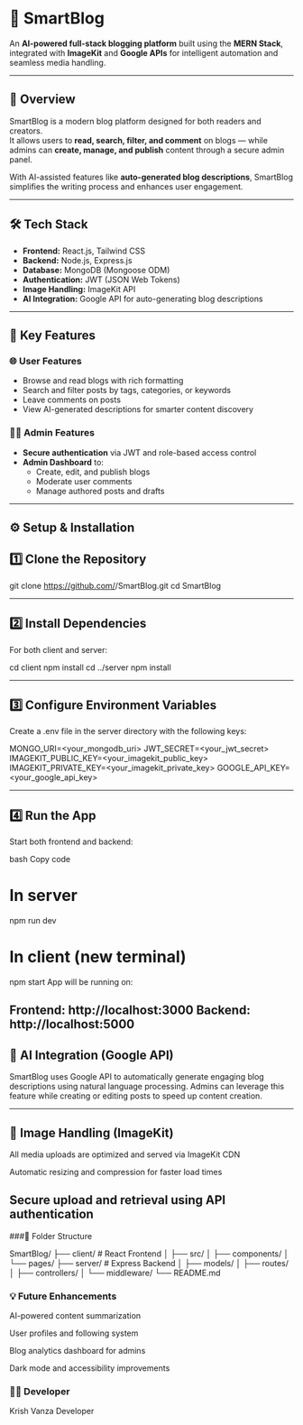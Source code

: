 # 🧠 SmartBlog

An **AI-powered full-stack blogging platform** built using the **MERN Stack**, integrated with **ImageKit** and **Google APIs** for intelligent automation and seamless media handling.

---

## 🚀 Overview

SmartBlog is a modern blog platform designed for both readers and creators.  
It allows users to **read, search, filter, and comment** on blogs — while admins can **create, manage, and publish** content through a secure admin panel.

With AI-assisted features like **auto-generated blog descriptions**, SmartBlog simplifies the writing process and enhances user engagement.

---

## 🛠️ Tech Stack

- **Frontend:** React.js, Tailwind CSS  
- **Backend:** Node.js, Express.js  
- **Database:** MongoDB (Mongoose ODM)  
- **Authentication:** JWT (JSON Web Tokens)  
- **Image Handling:** ImageKit API  
- **AI Integration:** Google API for auto-generating blog descriptions  

---

## 🔐 Key Features

### 🌐 User Features
- Browse and read blogs with rich formatting  
- Search and filter posts by tags, categories, or keywords  
- Leave comments on posts  
- View AI-generated descriptions for smarter content discovery  

### 🧑‍💻 Admin Features
- **Secure authentication** via JWT and role-based access control  
- **Admin Dashboard** to:
  - Create, edit, and publish blogs  
  - Moderate user comments  
  - Manage authored posts and drafts  

---

## ⚙️ Setup & Installation

## 1️⃣ Clone the Repository

git clone https://github.com/<your-username>/SmartBlog.git
cd SmartBlog

---
## 2️⃣ Install Dependencies
For both client and server:

cd client
npm install
cd ../server
npm install

---
## 3️⃣ Configure Environment Variables
Create a .env file in the server directory with the following keys:

MONGO_URI=<your_mongodb_uri>
JWT_SECRET=<your_jwt_secret>
IMAGEKIT_PUBLIC_KEY=<your_imagekit_public_key>
IMAGEKIT_PRIVATE_KEY=<your_imagekit_private_key>
GOOGLE_API_KEY=<your_google_api_key>

---

## 4️⃣ Run the App
Start both frontend and backend:

bash
Copy code
# In server
npm run dev

# In client (new terminal)
npm start
App will be running on:

Frontend: http://localhost:3000
Backend:  http://localhost:5000
---

## 🤖 AI Integration (Google API)
SmartBlog uses Google API to automatically generate engaging blog descriptions using natural language processing.
Admins can leverage this feature while creating or editing posts to speed up content creation.

---
## 📸 Image Handling (ImageKit)
All media uploads are optimized and served via ImageKit CDN

Automatic resizing and compression for faster load times

Secure upload and retrieval using API authentication
---
###🧩 Folder Structure

SmartBlog/
├── client/              # React Frontend
│   ├── src/
│   ├── components/
│   └── pages/
├── server/              # Express Backend
│   ├── models/
│   ├── routes/
│   ├── controllers/
│   └── middleware/
└── README.md
### 💡 Future Enhancements
AI-powered content summarization

User profiles and following system

Blog analytics dashboard for admins

Dark mode and accessibility improvements

### 👨‍💻 Developer
Krish Vanza
Developer



